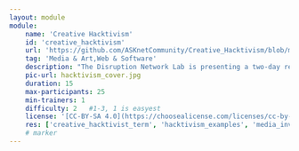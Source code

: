 ```yaml
---
layout: module
module:
    name: 'Creative Hacktivism'
    id: 'creative_hacktivism'
    url: 'https://github.com/ASKnetCommunity/Creative_Hacktivism/blob/main/README.md#creative-hacktivism'
    tag: 'Media & Art,Web & Software'
    description: "The Disruption Network Lab is presenting a two-day remote learning program on Creative Hacktivism."
    pic-url: hacktivism_cover.jpg
    duration: 15
    max-participants: 25
    min-trainers: 1
    difficulty: 2   #1-3, 1 is easyest
    license: '[CC-BY-SA 4.0](https://choosealicense.com/licenses/cc-by-sa-4.0/)'
    res: ['creative_hacktivist_term', 'hacktivism_examples', 'media_investigations_literacy', 'convivial_technologies', 'case_study_stella_nyanzi', 'alternative_tools', 'creative_hacktivism_slides']
    # marker
---  
```

